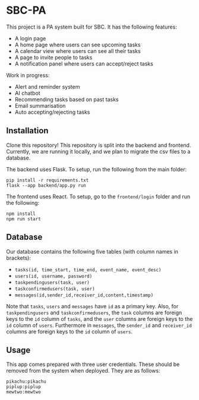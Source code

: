 # SBC-PA

This project is a PA system built for SBC. It has the following features:
- A login page
- A home page where users can see upcoming tasks
- A calendar view where users can see all their tasks
- A page to invite people to tasks
- A notification panel where users can accept/reject tasks

Work in progress:
- Alert and reminder system
- AI chatbot
- Recommending tasks based on past tasks
- Email summarisation
- Auto accepting/rejecting tasks

## Installation
Clone this repository! This repository is split into the backend and frontend. Currently, we are running it locally, and we plan to migrate the csv files to a database.

The backend uses Flask. To setup, run the following from the main folder:
```
pip install -r requirements.txt
flask --app backend/app.py run
```

The frontend uses React. To setup, go to the ```frontend/login``` folder and run the following:
```
npm install
npm run start
```

## Database

Our database contains the following five tables (with column names in brackets):
- ```tasks(id, time_start, time_end, event_name, event_desc)```
- ```users(id, username, password)```
- ```taskpendingusers(task, user)```
- ```taskconfirmedusers(task, user)```
- ```messages(id,sender_id,receiver_id,content,timestamp)```

Note that ```tasks```, ```users``` and ```messages``` have ```id``` as a primary key. Also, for ```taskpendingusers``` and ```taskconfirmedusers```, the ```task``` columns are foreign keys to the ```id``` column of ```tasks```, and the ```user``` columns are foreign keys to the ```id``` column of ```users```. Furthermore in ```messages```, the ```sender_id``` and ```receiver_id``` columns are foreign keys to the ```id``` column of ```users```.


## Usage

This app comes prepared with three user credentials. These should be removed from the system when deployed. They are as follows:
```
pikachu:pikachu
piplup:piplup
mewtwo:mewtwo
```
